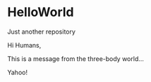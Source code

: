 # HelloWorld
Just another repository

Hi Humans,

This is a message from the three-body world...

Yahoo!
